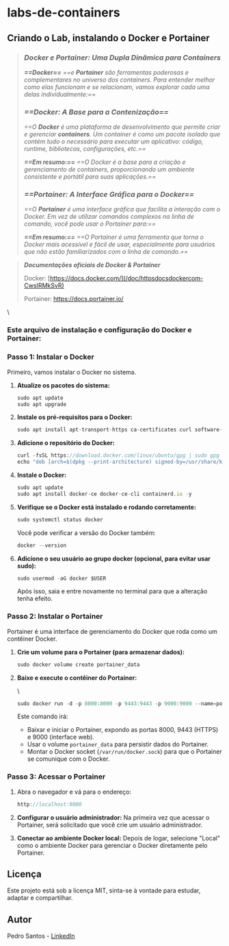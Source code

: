 # labs-de-containers

## Criando o Lab, instalando o Docker e Portainer

> ### *Docker e Portainer: Uma Dupla Dinâmica para Containers*
>
> ***==Docker==*** *==e **Portainer** são ferramentas poderosas e complementares no universo dos containers. Para entender melhor como elas funcionam e se relacionam, vamos explorar cada uma delas individualmente:==*
>
> ### *==Docker: A Base para a Contenização==*
>
> *==O **Docker** é uma plataforma de desenvolvimento que permite criar e gerenciar **containers**. Um container é como um pacote isolado que contém tudo o necessário para executar um aplicativo: código, runtime, bibliotecas, configurações, etc.==*
>
> ***==Em resumo:==*** *==O Docker é a base para a criação e gerenciamento de containers, proporcionando um ambiente consistente e portátil para suas aplicações.==*
>
> ### *==Portainer: A Interface Gráfica para o Docker==*
>
> *==O **Portainer** é uma interface gráfica que facilita a interação com o Docker. Em vez de utilizar comandos complexos na linha de comando, você pode usar o Portainer para:==*
>
> ***==Em resumo:==*** *==O Portainer é uma ferramenta que torna o Docker mais acessível e fácil de usar, especialmente para usuários que não estão familiarizados com a linha de comando.==*

> ***Documentações oficiais de Docker & Portainer***
>
> Docker: [https://docs.docker.com/](/doc/httpsdocsdockercom-CwsIRMkSvR) 
>
> Portainer: <https://docs.portainer.io/>

\
### Este arquivo de instalação e configuração do Docker e Portainer: 

### Passo 1: Instalar o Docker

Primeiro, vamos instalar o Docker no sistema.


1. **Atualize os pacotes do sistema:**

   ```javascript
   sudo apt update
   sudo apt upgrade 
   ```
2. **Instale os pré-requisitos para o Docker:**

   ```javascript
   sudo apt install apt-transport-https ca-certificates curl software-properties-common -y
   ```
3. **Adicione o repositório do Docker:**

   ```javascript
   curl -fsSL https://download.docker.com/linux/ubuntu/gpg | sudo gpg --dearmor -o /usr/share/keyrings/docker-archive-keyring.gpg
   echo "deb [arch=$(dpkg --print-architecture) signed-by=/usr/share/keyrings/docker-archive-keyring.gpg] https://download.docker.com/linux/ubuntu $(lsb_release -cs) stable" | sudo tee /etc/apt/sources.list.d/docker.list > /dev/null
   ```
4. **Instale o Docker:**

   ```javascript
   sudo apt update
   sudo apt install docker-ce docker-ce-cli containerd.io -y
   ```
5. **Verifique se o Docker está instalado e rodando corretamente:**

   ```javascript
   sudo systemctl status docker
   ```

   Você pode verificar a versão do Docker também:

   ```javascript
   docker --version
   ```
6. **Adicione o seu usuário ao grupo docker (opcional, para evitar usar sudo):**

   ```javascript
   sudo usermod -aG docker $USER
   ```

   Após isso, saia e entre novamente no terminal para que a alteração tenha efeito.

### Passo 2: Instalar o Portainer

Portainer é uma interface de gerenciamento do Docker que roda como um contêiner Docker.


1. **Crie um volume para o Portainer (para armazenar dados):**

   ```javascript
   sudo docker volume create portainer_data
   ```
2. **Baixe e execute o contêiner do Portainer:**

   \
   ```javascript
   sudo docker run -d -p 8000:8000 -p 9443:9443 -p 9000:9000 --name=portainer --restart=always -v /var/run/docker.sock:/var/run/docker.sock -v portainer_data:/data portainer/portainer-ce:latest
   ```

   Este comando irá:
   * Baixar e iniciar o Portainer, expondo as portas 8000, 9443 (HTTPS) e 9000 (interface web).
   * Usar o volume `portainer_data` para persistir dados do Portainer.
   * Montar o Docker socket (`/var/run/docker.sock`) para que o Portainer se comunique com o Docker.

### Passo 3: Acessar o Portainer


1. Abra o navegador e vá para o endereço:

   ```javascript
   http://localhost:9000
   ```
2. **Configurar o usuário administrador:** Na primeira vez que acessar o Portainer, será solicitado que você crie um usuário administrador.
3. **Conectar ao ambiente Docker local:** Depois de logar, selecione "Local" como o ambiente Docker para gerenciar o Docker diretamente pelo Portainer.


## Licença

Este projeto está sob a licença MIT, sinta-se à vontade para estudar, adaptar e compartilhar.


## Autor

Pedro Santos - [LinkedIn](https://www.linkedin.com/in/pedropins/)
